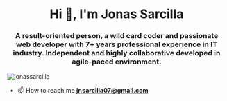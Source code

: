 <h1 align="center">Hi 👋, I'm Jonas Sarcilla</h1>
<h3 align="center">A result-oriented person, a wild card coder and passionate web developer with 7+ years professional experience in IT industry. Independent and highly collaborative developed in agile-paced environment.</h3>

<p align="left"> <img src="https://komarev.com/ghpvc/?username=jonassarcilla&label=Profile%20views&color=0e75b6&style=flat" alt="jonassarcilla" /> </p>

- 📫 How to reach me **jr.sarcilla07@gmail.com**
